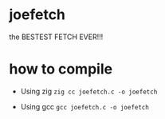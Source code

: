 # joefetch
the BESTEST FETCH EVER!!!

# how to compile

- Using zig
`zig cc joefetch.c -o joefetch`

- Using gcc
`gcc joefetch.c -o joefetch`
